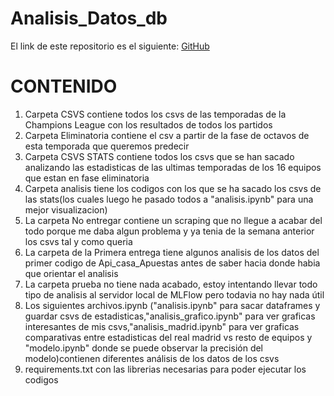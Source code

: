 # Analisis_Datos_db

El link de este repositorio es el siguiente: [GitHub](https://github.com/joseluis031/Analisis_Datos_db.git)

# CONTENIDO
1. Carpeta CSVS contiene todos los csvs de las temporadas de la Champions League con los resultados de todos los partidos
2. Carpeta Eliminatoria contiene el csv a partir de la fase de octavos de esta temporada que queremos predecir
3. Carpeta CSVS STATS contiene todos los csvs que se han sacado analizando las estadisticas de las ultimas temporadas de los 16 equipos que estan en fase eliminatoria
4. Carpeta analisis tiene los codigos con los que se ha sacado los csvs de las stats(los cuales luego he pasado todos a "analisis.ipynb" para una mejor visualizacion)
5. La carpeta No entregar contiene un scraping que no llegue a acabar del todo porque me daba algun problema y ya tenia de la semana anterior los csvs tal y como queria
6. La carpeta de la Primera entrega tiene algunos analisis de los datos del primer codigo de Api_casa_Apuestas antes de saber hacia donde habia que orientar el analisis
7. La carpeta prueba no tiene nada acabado, estoy intentando llevar todo tipo de analisis al servidor local de MLFlow pero todavia no hay nada útil
8. Los siguientes archivos.ipynb ("analisis.ipynb" para sacar dataframes y  guardar csvs de estadisticas,"analisis_grafico.ipynb" para ver graficas interesantes de mis csvs,"analisis_madrid.ipynb" para ver graficas comparativas entre estadisticas del real madrid vs resto de equipos y "modelo.ipynb" donde se puede observar la precisión del modelo)contienen diferentes análisis de los datos de los csvs
9. requirements.txt con las librerias necesarias para poder ejecutar los codigos
